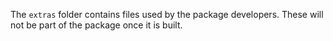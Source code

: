 The `extras` folder contains files used by the package developers. These will not be part of the package once it is built.